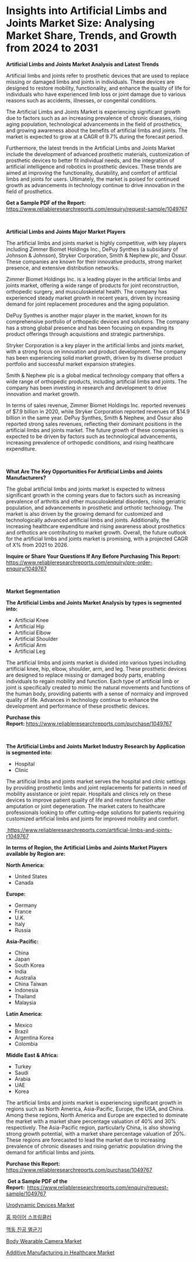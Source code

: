 <p><h1>Insights into Artificial Limbs and Joints Market Size: Analysing Market Share, Trends, and Growth from 2024 to 2031</h1></p><p><strong>Artificial Limbs and Joints Market Analysis and Latest Trends</strong></p>
<p><p>Artificial limbs and joints refer to prosthetic devices that are used to replace missing or damaged limbs and joints in individuals. These devices are designed to restore mobility, functionality, and enhance the quality of life for individuals who have experienced limb loss or joint damage due to various reasons such as accidents, illnesses, or congenital conditions.</p><p>The Artificial Limbs and Joints Market is experiencing significant growth due to factors such as an increasing prevalence of chronic diseases, rising aging population, technological advancements in the field of prosthetics, and growing awareness about the benefits of artificial limbs and joints. The market is expected to grow at a CAGR of 9.7% during the forecast period.</p><p>Furthermore, the latest trends in the Artificial Limbs and Joints Market include the development of advanced prosthetic materials, customization of prosthetic devices to better fit individual needs, and the integration of artificial intelligence and robotics in prosthetic devices. These trends are aimed at improving the functionality, durability, and comfort of artificial limbs and joints for users. Ultimately, the market is poised for continued growth as advancements in technology continue to drive innovation in the field of prosthetics.</p></p>
<p><strong>Get a Sample PDF of the Report:&nbsp;</strong> <a href="https://www.reliableresearchreports.com/enquiry/request-sample/1049767">https://www.reliableresearchreports.com/enquiry/request-sample/1049767</a></p>
<p>&nbsp;</p>
<p><strong>Artificial Limbs and Joints Major Market Players</strong></p>
<p><p>The artificial limbs and joints market is highly competitive, with key players including Zimmer Biomet Holdings Inc., DePuy Synthes (a subsidiary of Johnson & Johnson), Stryker Corporation, Smith & Nephew plc, and Össur. These companies are known for their innovative products, strong market presence, and extensive distribution networks.</p><p>Zimmer Biomet Holdings Inc. is a leading player in the artificial limbs and joints market, offering a wide range of products for joint reconstruction, orthopedic surgery, and musculoskeletal health. The company has experienced steady market growth in recent years, driven by increasing demand for joint replacement procedures and the aging population.</p><p>DePuy Synthes is another major player in the market, known for its comprehensive portfolio of orthopedic devices and solutions. The company has a strong global presence and has been focusing on expanding its product offerings through acquisitions and strategic partnerships.</p><p>Stryker Corporation is a key player in the artificial limbs and joints market, with a strong focus on innovation and product development. The company has been experiencing solid market growth, driven by its diverse product portfolio and successful market expansion strategies.</p><p>Smith & Nephew plc is a global medical technology company that offers a wide range of orthopedic products, including artificial limbs and joints. The company has been investing in research and development to drive innovation and market growth.</p><p>In terms of sales revenue, Zimmer Biomet Holdings Inc. reported revenues of $7.9 billion in 2020, while Stryker Corporation reported revenues of $14.9 billion in the same year. DePuy Synthes, Smith & Nephew, and Össur also reported strong sales revenues, reflecting their dominant positions in the artificial limbs and joints market. The future growth of these companies is expected to be driven by factors such as technological advancements, increasing prevalence of orthopedic conditions, and rising healthcare expenditure.</p></p>
<p>&nbsp;</p>
<p><strong>What Are The Key Opportunities For Artificial Limbs and Joints Manufacturers?</strong></p>
<p><p>The global artificial limbs and joints market is expected to witness significant growth in the coming years due to factors such as increasing prevalence of arthritis and other musculoskeletal disorders, rising geriatric population, and advancements in prosthetic and orthotic technology. The market is also driven by the growing demand for customized and technologically advanced artificial limbs and joints. Additionally, the increasing healthcare expenditure and rising awareness about prosthetics and orthotics are contributing to market growth. Overall, the future outlook for the artificial limbs and joints market is promising, with a projected CAGR of X% from 2021 to 2026.</p></p>
<p><strong>Inquire or Share Your Questions If Any Before Purchasing This Report:</strong> <a href="https://www.reliableresearchreports.com/enquiry/pre-order-enquiry/1049767">https://www.reliableresearchreports.com/enquiry/pre-order-enquiry/1049767</a></p>
<p>&nbsp;</p>
<p><strong>Market Segmentation</strong></p>
<p><strong>The Artificial Limbs and Joints Market Analysis by types is segmented into:</strong></p>
<p><ul><li>Artificial Knee</li><li>Artificial Hip</li><li>Artificial Elbow</li><li>Artificial Shoulder</li><li>Artificial Arm</li><li>Artificial Leg</li></ul></p>
<p><p>The artificial limbs and joints market is divided into various types including artificial knee, hip, elbow, shoulder, arm, and leg. These prosthetic devices are designed to replace missing or damaged body parts, enabling individuals to regain mobility and function. Each type of artificial limb or joint is specifically created to mimic the natural movements and functions of the human body, providing patients with a sense of normalcy and improved quality of life. Advances in technology continue to enhance the development and performance of these prosthetic devices.</p></p>
<p><strong>Purchase this Report:&nbsp;</strong><a href="https://www.reliableresearchreports.com/purchase/1049767">https://www.reliableresearchreports.com/purchase/1049767</a></p>
<p>&nbsp;</p>
<p><strong>The Artificial Limbs and Joints Market Industry Research by Application is segmented into:</strong></p>
<p><ul><li>Hospital</li><li>Clinic</li></ul></p>
<p><p>The artificial limbs and joints market serves the hospital and clinic settings by providing prosthetic limbs and joint replacements for patients in need of mobility assistance or joint repair. Hospitals and clinics rely on these devices to improve patient quality of life and restore function after amputation or joint degeneration. The market caters to healthcare professionals looking to offer cutting-edge solutions for patients requiring customized artificial limbs and joints for improved mobility and comfort.</p></p>
<p><a href="https://www.reliableresearchreports.com/artificial-limbs-and-joints-r1049767">&nbsp;https://www.reliableresearchreports.com/artificial-limbs-and-joints-r1049767</a></p>
<p><strong>In terms of Region, the Artificial Limbs and Joints Market Players available by Region are:</strong></p>
<p>
    <p> <strong> North America: </strong>
        <ul>
            <li>United States</li>
            <li>Canada</li>
        </ul>
        </p> 
    <p> <strong> Europe: </strong>
        <ul>
            <li>Germany</li>
            <li>France</li>
            <li>U.K.</li>
            <li>Italy</li>
            <li>Russia</li>
        </ul>
        </p> 
    <p> <strong> Asia-Pacific: </strong>
        <ul>
            <li>China</li>
            <li>Japan</li>
            <li>South Korea</li>
            <li>India</li>
            <li>Australia</li>
            <li>China Taiwan</li>
            <li>Indonesia</li>
            <li>Thailand</li>
            <li>Malaysia</li>
        </ul>
        </p> 
    <p> <strong> Latin America: </strong>
        <ul>
            <li>Mexico</li>
            <li>Brazil</li>
            <li>Argentina Korea</li>
            <li>Colombia</li>
        </ul>
        </p> 
    <p> <strong> Middle East & Africa: </strong>
        <ul>
            <li>Turkey</li>
            <li>Saudi</li>
            <li>Arabia</li>
            <li>UAE</li>
            <li>Korea</li>
        </ul>
    </p>
    </p>
<p><p>The artificial limbs and joints market is experiencing significant growth in regions such as North America, Asia-Pacific, Europe, the USA, and China. Among these regions, North America and Europe are expected to dominate the market with a market share percentage valuation of 40% and 30% respectively. The Asia-Pacific region, particularly China, is also showing strong growth potential, with a market share percentage valuation of 20%. These regions are forecasted to lead the market due to increasing prevalence of chronic diseases and rising geriatric population driving the demand for artificial limbs and joints.</p></p>
<p><strong>Purchase this Report: </strong><a href="https://www.reliableresearchreports.com/purchase/1049767">https://www.reliableresearchreports.com/purchase/1049767</a></p>
<p>&nbsp;<strong>Get a Sample PDF of the Report:&nbsp;&nbsp;</strong><a href="https://www.reliableresearchreports.com/enquiry/request-sample/1049767">https://www.reliableresearchreports.com/enquiry/request-sample/1049767</a></p>
<p><strong></strong></p>
<p><p><a href="https://github.com/RickHolmes3/Market-Research-Report-List-6/blob/main/urodynamic-devices-market.md">Urodynamic Devices Market</a></p><p><a href="https://medium.com/@percyhagernes9778/%EC%A7%91-%EC%95%88%EC%97%90%EC%84%9C%EC%9D%98-%EC%86%8C%EB%B0%A9-%EC%8A%A4%ED%94%84%EB%A7%81%ED%81%B4%EB%9F%AC-%EC%8B%9C%EC%9E%A5-%EB%B6%84%EC%84%9D-%EB%B3%B4%EA%B3%A0%EC%84%9C-2024%EB%85%84%EB%B6%80%ED%84%B0-2031%EB%85%84%EA%B9%8C%EC%A7%80%EC%9D%98-%EC%A7%80%EC%97%AD-%EC%9C%A0%ED%98%95-%EC%8A%B5%EC%8B%9D-%EA%B1%B4%EC%8B%9D-%EC%82%AC%EC%A0%84-%EC%9E%91%EC%9A%A9-%EB%94%94%EB%9F%B0%EC%A7%80-%EB%B0%8F-%EC%9D%91%EC%9A%A9-%EC%A3%BC%ED%83%9D-%EA%B1%B4%EB%AC%BC-%EC%83%81%EC%97%85-%EA%B1%B4%EB%AC%BC-%EC%97%90-%EB%8C%80%ED%95%9C-%EA%B8%80%EB%A1%9C%EB%B2%8C-fc78373c68b6">홈 파이어 스프링클러</a></p><p><a href="https://medium.com/@ucghafeg91/%EA%B8%80%EB%A1%9C%EB%B2%8C-%EC%A7%84%EB%8F%99%EC%8B%A4%EC%97%BC-%EC%82%B4%EA%B7%A0%EA%B8%B0-%EC%8B%9C%EC%9E%A5-%EA%B7%9C%EB%AA%A8%EB%8A%94-%EC%82%B0%EC%97%85-%EC%A0%84%EB%A7%9D%EC%97%90-%EB%94%B0%EB%A5%B4%EB%A9%B4-2024%EB%85%84%EB%B6%80%ED%84%B0-2031%EB%85%84%EA%B9%8C%EC%A7%80-4-4-%EC%9D%98-%EC%97%B0%ED%8F%89%EA%B7%A0-%EC%84%B1%EC%9E%A5%EB%A5%A0%EC%9D%84-%EA%B2%BD%ED%97%98%ED%95%A0-%EA%B2%83%EC%9C%BC%EB%A1%9C-%EC%98%88%EC%83%81%EB%90%A9%EB%8B%88%EB%8B%A4-bd239db1cd85">맥동 진공 멸균기</a></p><p><a href="https://medium.com/@sarahhopkins94/global-body-wearable-camera-market-focus-on-application-end-use-industry-type-equipment-and-2947bc88e6dd">Body Wearable Camera Market</a></p><p><a href="https://issuu.com/reportprime-2/docs/additive-manufacturing-in-healthcare-market-size-2">Additive Manufacturing in Healthcare Market</a></p></p>